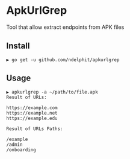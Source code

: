 # ApkUrlGrep
Tool that allow extract endpoints from APK files


## Install

```
▶ go get -u github.com/ndelphit/apkurlgrep
```

## Usage


```
▶ apkurlgrep -a ~/path/to/file.apk
Result of URLs:

https://example.com
https://example.net
https://example.edu

Result of URLs Paths:

/example
/admin
/onboarding
```